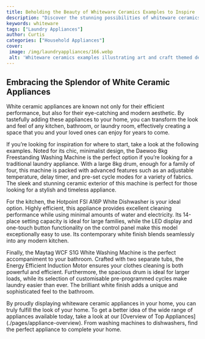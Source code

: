 ```yaml
---
title: Beholding the Beauty of Whiteware Ceramics Examples to Inspire
description: "Discover the stunning possibilities of whiteware ceramics - from decoratively sculpted Chinese vessel to minimalistic contemporary bowls See inspiring examples and gain a newfound appreciation of their beauty"
keywords: whiteware
tags: ["Laundry Appliances"]
author: Curtis
categories: ["Household Appliances"]
cover: 
 image: /img/laundryappliances/166.webp
 alt: 'Whiteware ceramics examples illustrating art and craft themed design'
---
```

## Embracing the Splendor of White Ceramic Appliances 

White ceramic appliances are known not only for their efficient performance, but also for their eye-catching and modern aesthetic. By tastefully adding these appliances to your home, you can transform the look and feel of any kitchen, bathroom, or laundry room, effectively creating a space that you and your loved ones can enjoy for years to come.

If you’re looking for inspiration for where to start, take a look at the following examples. Noted for its chic, minimalist design, the Daewoo 8kg Freestanding Washing Machine is the perfect option if you’re looking for a traditional laundry appliance. With a large 8kg drum, enough for a family of four, this machine is packed with advanced features such as an adjustable temperature, delay timer, and pre-set cycle modes for a variety of fabrics. The sleek and stunning ceramic exterior of this machine is perfect for those looking for a stylish and timeless appliance.

For the kitchen, the Hotpoint FSI A16P White Dishwasher is your ideal option. Highly efficient, this appliance provides excellent cleaning performance while using minimal amounts of water and electricity. Its 14-place setting capacity is ideal for large families, while the LED display and one-touch button functionality on the control panel make this model exceptionally easy to use. Its contemporary white finish blends seamlessly into any modern kitchen.

Finally, the Maytag WCF S1G White Washing Machine is the perfect accompaniment to your bathroom. Crafted with two separate tubs, the Energy Efficient Induction Motor ensures your clothes cleaning is both powerful and efficient. Furthermore, the spacious drum is ideal for larger loads, while its selection of customisable pre-programmed cycles make laundry easier than ever. The brilliant white finish adds a unique and sophisticated feel to the bathroom.

By proudly displaying whiteware ceramic appliances in your home, you can truly fulfill the look of your home. To get a better idea of the wide range of appliances available today, take a look at our [Overview of Top Appliances] (./pages/appliance-overview). From washing machines to dishwashers, find the perfect appliance to complete your home.
